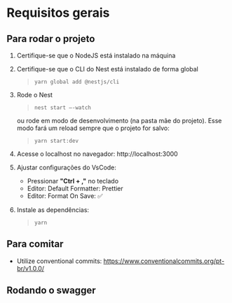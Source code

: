# Requisitos gerais

##  Para rodar o projeto

1. Certifique-se que o NodeJS está instalado na máquina
2. Certifique-se que o CLI do Nest está instalado de forma global
   > `yarn global add @nestjs/cli`
3. Rode o Nest

   > `nest start –-watch`

   ou rode em modo de desenvolvimento (na pasta mãe do projeto). Esse modo fará um reload sempre que o projeto for salvo:

   > `yarn start:dev`

4. Acesse o localhost no navegador: http://localhost:3000
5. Ajustar configurações do VsCode:
   - Pressionar **"Ctrl + ,"** no teclado
   - Editor: Default Formatter: Prettier
   - Editor: Format On Save: ✅
6. Instale as dependências:
   > `yarn`

## Para comitar
-  Utilize conventional commits: https://www.conventionalcommits.org/pt-br/v1.0.0/

## Rodando o swagger